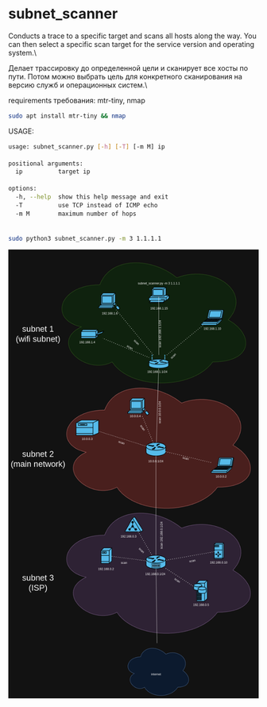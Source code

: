 # subnet_scanner
Conducts a trace to a specific target and scans all hosts along the way. You can then select a specific scan target for the service version and operating system.\

Делает трассировку до определенной цели и сканирует все хосты по пути. Потом можно выбрать цель для конкретного сканирования на версию служб и операционных систем.\

requirements требования: mtr-tiny, nmap
~~~bash
sudo apt install mtr-tiny && nmap
~~~
USAGE:
~~~bash
usage: subnet_scanner.py [-h] [-T] [-m M] ip

positional arguments:
  ip          target ip

options:
  -h, --help  show this help message and exit
  -T          use TCP instead of ICMP echo
  -m M        maximum number of hops


sudo python3 subnet_scanner.py -m 3 1.1.1.1
~~~
![subnets](https://github.com/podsashe4nik/subnet_scanner/blob/main/subnets.drawio.png)
